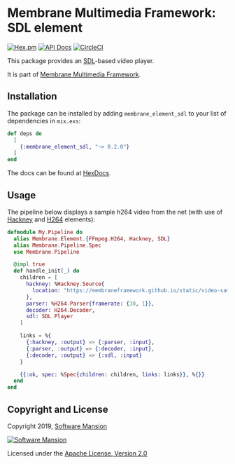 # Membrane Multimedia Framework: SDL element

[![Hex.pm](https://img.shields.io/hexpm/v/membrane_element_sdl.svg)](https://hex.pm/packages/membrane_element_sdl)
[![API Docs](https://img.shields.io/badge/api-docs-yellow.svg?style=flat)](https://hexdocs.pm/membrane_element_sdl/)
[![CircleCI](https://circleci.com/gh/membraneframework/membrane-element-sdl.svg?style=svg)](https://circleci.com/gh/membraneframework/membrane-element-sdl)

This package provides an [SDL](https://www.libsdl.org/)-based video player.

It is part of [Membrane Multimedia Framework](https://membraneframework.org).

## Installation

The package can be installed by adding `membrane_element_sdl` to your list of dependencies in `mix.exs`:

```elixir
def deps do
  [
    {:membrane_element_sdl, "~> 0.2.0"}
  ]
end
```

The docs can be found at [HexDocs](https://hexdocs.pm/membrane_element_sdl).

## Usage

The pipeline below displays a sample h264 video from the net (with use of [Hackney](https://github.com/membraneframework/membrane-element-hackney) and [H264](https://github.com/membraneframework/membrane-element-ffmpeg-h264) elements):

```elixir
defmodule My.Pipeline do
  alias Membrane.Element.{FFmpeg.H264, Hackney, SDL}
  alias Membrane.Pipeline.Spec
  use Membrane.Pipeline

  @impl true
  def handle_init(_) do
    children = [
      hackney: %Hackney.Source{
        location: "https://membraneframework.github.io/static/video-samples/test-video.h264"
      },
      parser: %H264.Parser{framerate: {30, 1}},
      decoder: H264.Decoder,
      sdl: SDL.Player
    ]

    links = %{
      {:hackney, :output} => {:parser, :input},
      {:parser, :output} => {:decoder, :input},
      {:decoder, :output} => {:sdl, :input}
    }

    {{:ok, spec: %Spec{children: children, links: links}}, %{}}
  end
end
```

## Copyright and License

Copyright 2019, [Software Mansion](https://swmansion.com/?utm_source=git&utm_medium=readme&utm_campaign=membrane)

[![Software Mansion](https://membraneframework.github.io/static/logo/swm_logo_readme.png)](https://swmansion.com/?utm_source=git&utm_medium=readme&utm_campaign=membrane)

Licensed under the [Apache License, Version 2.0](LICENSE)
